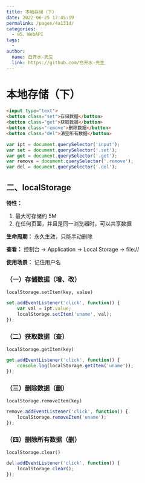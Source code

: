 ```yaml
---
title: 本地存储（下）
date: 2022-06-25 17:45:19
permalink: /pages/4a131d/
categories:
  - 05、WebAPI
tags:
  - 
author: 
  name: 白开水-先生
  link: https://github.com/白开水-先生
---
```

# 本地存储（下）

```html
<input type="text">
<button class="set">存储数据</button>
<button class="get">获取数据</button>
<button class="remove">删除数据</button>
<button class="del">清空所有数据</button>
```

```js
var ipt = document.querySelector('input');
var set = document.querySelector('.set');
var get = document.querySelector('.get');
var remove = document.querySelector('.remove');
var del = document.querySelector('.del');
```

## 二、localStorage

**特性：**
1. 最大可存储约 5M
2. 在任何页面，并且是同一浏览器时，可以共享数据
    
**生命周期：** 永久生效，只能手动删除

**查看：** 控制台 → Application → Local Storage → file://

**使用场景：** 记住用户名

### （一）存储数据（增、改）

`localStorage.setItem(key, value)`

```js
set.addEventListener('click', function() {
    var val = ipt.value;
    localStorage.setItem('uname', val);
});
```

### （二）获取数据（查）

`localStorage.getItem(key)`

```js
get.addEventListener('click', function() {
    console.log(localStorage.getItem('uname'));
});
```

### （三）删除数据（删）

`localStorage.removeItem(key)`

```js
remove.addEventListener('click', function() {
    localStorage.removeItem('uname');
});
```

### （四）删除所有数据（删）

`localStorage.clear()`

```js
del.addEventListener('click', function() {
    localStorage.clear();
});
```